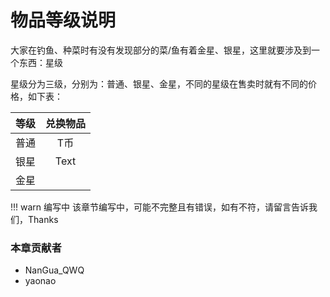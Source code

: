 # 物品等级说明
大家在钓鱼、种菜时有没有发现部分的菜/鱼有着金星、银星，这里就要涉及到一个东西：星级

星级分为三级，分别为：普通、银星、金星，不同的星级在售卖时就有不同的价格，如下表：

|     等级     |   兑换物品   |
|   :----:    |   :----:     |
|    普通      |    T币       |
|    银星      | Text         |
|    金星      |               

!!! warn 编写中
    该章节编写中，可能不完整且有错误，如有不符，请留言告诉我们，Thanks


### 本章贡献者
- NanGua_QWQ   
- yaonao